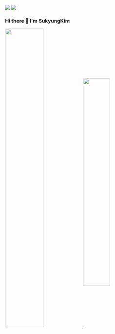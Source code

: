 <a href="https://sukyungdev.github.io/" target="_blank"><img src="https://img.shields.io/badge/Blog-FC60A8?style=flat-square&logo=GitHub&logoColor=white"/></a>
<a href="mailto:sukyung.developer@gmail.com" target="_blank"><img src="https://img.shields.io/badge/sukyung.developer@gmail.com-EA4335?style=flat-square&logo=Gmail&logoColor=white"/></a>

### Hi there 👋 I'm SukyungKim

<a href="https://github.com/anuraghazra/github-readme-stats">
  <img align="center" src="https://github-readme-stats.vercel.app/api?username=sukyungdev&show_icons=true&theme=vue" width=50.0%/>
</a>

<a href="https://github.com/anuraghazra/github-readme-stats">
  <img align="center" src="https://github-readme-stats.vercel.app/api/top-langs/?username=sukyungdev&layout=compact" width=41.7%/>
</a>

<!--
**sukyungdev/sukyungdev** is a ✨ _special_ ✨ repository because its `README.md` (this file) appears on your GitHub profile.

Here are some ideas to get you started:

- 🔭 I’m currently working on ...
- 🌱 I’m currently learning ...
- 👯 I’m looking to collaborate on ...
- 🤔 I’m looking for help with ...
- 💬 Ask me about ...
- 📫 How to reach me: ...
- 😄 Pronouns: ...
- ⚡ Fun fact: ...
-->
